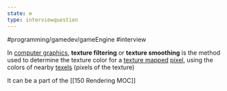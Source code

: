 ```yaml
---
state: ⚙️
type: interviewquestion
---
```

#programming/gamedev/gameEngine 
#interview 

In [computer graphics](https://en.wikipedia.org/wiki/Computer_graphics "Computer graphics"), **texture filtering** or **texture smoothing** is the method used to determine the texture color for a [texture mapped](https://en.wikipedia.org/wiki/Texture_mapping "Texture mapping") [pixel](https://en.wikipedia.org/wiki/Pixel "Pixel"), using the colors of nearby [texels](https://en.wikipedia.org/wiki/Texel_(graphics) "Texel (graphics)") (pixels of the texture)


It can be a part of the [[150 Rendering MOC]]